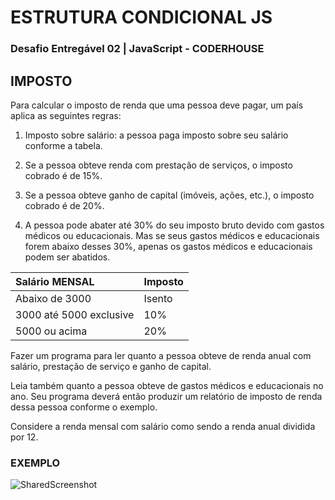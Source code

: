 # ESTRUTURA CONDICIONAL JS

### Desafio Entregável 02 | JavaScript - CODERHOUSE

## IMPOSTO

Para calcular o imposto de renda que uma pessoa deve pagar, um país aplica as seguintes regras:

1. Imposto sobre salário: a pessoa paga imposto sobre seu salário conforme a tabela.

1. Se a pessoa obteve renda com prestação de serviços, o imposto cobrado é de 15%.

1. Se a pessoa obteve ganho de capital (imóveis, ações, etc.), o imposto cobrado é de 20%.

1. A pessoa pode abater até 30% do seu imposto bruto devido com gastos médicos ou educacionais. Mas se seus gastos médicos e educacionais forem abaixo desses 30%, apenas os gastos médicos e educacionais podem ser abatidos.

| Salário MENSAL          | Imposto |
| :---------------------- | :------ |
| Abaixo de 3000          | Isento  |
| 3000 até 5000 exclusive | 10%     |
| 5000 ou acima           | 20%     |

Fazer um programa para ler quanto a pessoa obteve de renda anual com salário, prestação de serviço e ganho de capital. 

Leia também quanto a pessoa obteve de gastos médicos e educacionais no ano. Seu programa deverá então produzir um relatório de imposto de renda dessa pessoa conforme o exemplo. 

Considere a renda mensal com salário como sendo a renda anual dividida por 12.

### EXEMPLO
![SharedScreenshot](https://github.com/joaovictorcmd/entregavel-2-js/assets/107885917/9aa95fb4-3e59-4e4a-90ae-428b465215b8)


